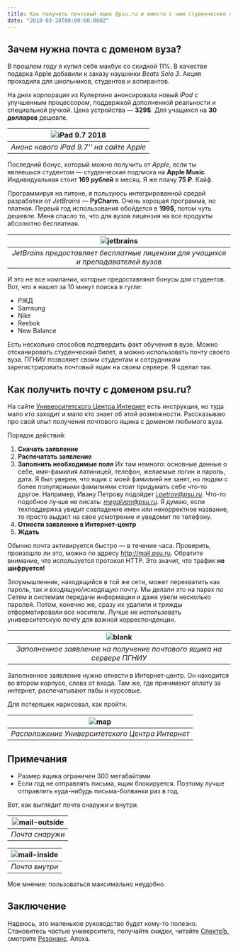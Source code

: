 ```yaml
---
title: Как получить почтовый ящик @psu.ru и вместе с ним студенческие скидки?
date: "2018-03-28T00:00:00.000Z"
---
```


## Зачем нужна почта с доменом вуза?

В прошлом году я купил себе макбук со скидкой 11%. В качестве подарка Apple добавили к заказу наушники *Beats Solo 3*. 
Акция проходила для школьников, студентов и аспирантов.

На днях корпорация из Купертино анонсировала новый *iPad* с улучшенным процессором, поддержкой дополненной реальности и специальной ручкой. Цена устройства — **329$**. Для учащихся на **30 долларов** дешевле.

| ![iPad 9.7 2018](./apple.jpg) | 
|:--:| 
| *Анонс нового iPad 9.7'' на сайте Apple* |

Последний бонус, который можно получить от *Apple*, если ты являешься студентом — студенческая подписка на **Apple Music**. Индивидуальная стоит **169 рублей** в месяц. Я же плачу **75 ₽**. Кайф.

Программируя на питоне, я пользуюсь интегрированной средой разработки от *JetBrains* — **PyCharm**. Очень хорошая программа, но платная. Первый год использования обойдется в **199$**, потом чуть дешевле. Меня спасло то, что для вузов лицензия на все продукты абсолютно бесплатная.

| ![jetbrains](jetbrains.jpg) |
|:--:|
| *JetBrains предоставляет бесплатные лицензии для учащихся и преподавателей вузов* | 

И это не все компании, которые предоставляют бонусы для студентов. Вот, что я нашел за 10 минут поиска в гугле:

* РЖД
* Samsung
* Nike
* Reebok
* New Balance

Есть несколько способов подтвердить факт обучения в вузе. Можно отсканировать студенческий билет, а можно использовать почту своего вуза. ПГНИУ позволяет своим студентам и сотрудникам зарегистрировать почтовый ящик на своем сервере. Я сделал так.

## Как получить почту с доменом psu.ru?
На сайте [Университетского Центра Интернет](https://k.psu.ru/centre/mail) есть инструкция, но туда мало кто заходит и мало кто знает об этой возможности. Рассказываю про свой опыт получения почтового ящика с доменом любимого вуза.

Порядок действий:

1. **Скачать заявление**
1. **Распечатать заявление**
1. **Заполнить необходимые поля**
Их там немного: основные данные о себе, имя-фамилия латиницей, телефон, желаемые логин и пароль, дата. 
Я был уверен, что ящик с моей фамилией не занят, но людям с более популярными фамилиями стоит придумать себе что-то другое. Например, Ивану Петрову подойдет *i.petrov@psu.ru*. Что-то подобное лучше не писать: *megaivan@psu.ru*. Я думаю, если техподдержка увидит совпадение имен или некорректное название, то просто выдаст на свое усмотрение и уведомит по телефону.
1. **Отнести заявление в Интернет-центр**
1. **Ждать**

Обычно почта активируется быстро — в течение часа. Проверить, произошло ли это, можно по адресу http://mail.psu.ru. Обратите внимание, что используется протокол HTTP. Это значит, что трафик **не шифруется!**

Злоумышленник, находящийся в той же сети, может перехватить как пароль, так и входящую/исходящую почту. Мы делали это на парах по Сетям и системам передачи информации и даже увели несколько паролей. Потом, конечно же, сразу их удалили и трижды отформатировали все носители.
Лучше не использовать университетскую почту для важной корреспонденции.

| ![blank](./blank.jpg) |
|:--:|
| *Заполненное заявление на получение почтового ящика на сервере ПГНИУ* | 

Заполненное заявление нужно отнести в Интернет-центр. Он находится во втором корпусе, слева от входа. Там же, где принимают оплату за интернет, распечатывают лабы и курсовые.

Для потеряшек нарисовал, как пройти.

| ![map](./map.jpg) |
|:--:|
| *Расположение Университетского Центра Интернет* | 

## Примечания

* Размер ящика ограничен 300 мегабайтами
* Если год не отправлять письма, ящик блокируется. Поэтому лучше отправлять куда-нибудь письма-болванки раз в год.

Вот, как выглядит почта снаружи и внутри.

| ![mail-outside](./mail-outside.jpg) |
|:--:|
| *Почта снаружи* | 

| ![mail-inside](./mail-inside.jpg) |
|:--:|
| *Почта внутри* | 

Мое мнение: пользоваться максимально неудобно.

## Заключение
Надеюсь, это маленькое руководство будет кому-то полезно.
Становитесь частью университета, получайте скидки, читайте [СпектрЪ](https://vk.com/fizgazeta), смотрите [Резонанс](https://vk.com/fizgazeta). Алоха.
